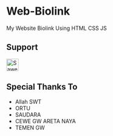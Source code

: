 # Web-Biolink
My Website Biolink Using HTML CSS JS

## Support
<a href="https://saweria.co/SiLynn" target="_blank"><img src="https://camo.githubusercontent.com/d107b0f35176c71f5c6022a120165d9d4da6763d5d9fcfc608889087442f809a/68747470733a2f2f61676865612e736974652f736177657269612d627574746f6e2e706e67" height="32px" alt="Saweria"></a>

## Special Thanks To
- Allah SWT
- ORTU
- SAUDARA
- CEWE GW ARETA NAYA
- TEMEN GW
